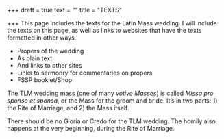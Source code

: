 +++
draft = true
text = ""
title = "TEXTS"

+++
This page includes the texts for the Latin Mass wedding. I will include the texts on this page, as well as links to websites that have the texts formatted in other ways.

* Propers of the wedding
* As plain text
* And links to other sites
* Links to sermonry for commentaries on propers
* FSSP booklet/Shop

The TLM wedding mass (one of many _votive Masses_) is called _Missa pro sponso et sponsa_, or the Mass for the groom and bride. It’s in two parts: 1) the Rite of Marriage, and 2) the Mass itself.

There should be no Gloria or Credo for the TLM wedding. The homily also happens at the very beginning, during the Rite of Marriage.